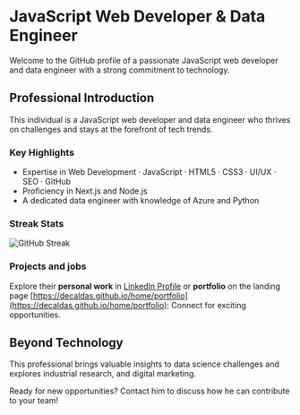 # JavaScript Web Developer & Data Engineer

Welcome to the GitHub profile of a passionate JavaScript web developer and data engineer with a strong commitment to technology.

## Professional Introduction

This individual is a JavaScript web developer and data engineer who thrives on challenges and stays at the forefront of tech trends.

### Key Highlights

- Expertise in Web Development · JavaScript · HTML5 · CSS3 · UI/UX · SEO · GitHub
- Proficiency in Next.js and Node.js
- A dedicated data engineer with knowledge of Azure and Python

### Streak Stats

![GitHub Streak](https://streak-stats.demolab.com/?user=deCaldas/)

### Projects and jobs

Explore their **personal work** in [LinkedIn Profile](https://www.linkedin.com/in/diegowhiskey/details/projects/) or **portfolio** on the landing page [https://decaldas.github.io/home/portfolio](https://decaldas.github.io/home/portfolio): Connect for exciting opportunities.

## Beyond Technology

This professional brings valuable insights to data science challenges and explores industrial research, and digital marketing.

Ready for new opportunities? Contact him to discuss how he can contribute to your team!
